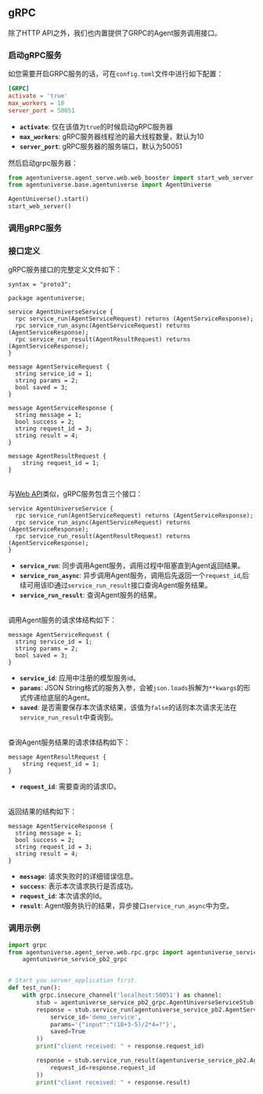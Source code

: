 ## gRPC
除了HTTP API之外，我们也内置提供了GRPC的Agent服务调用接口。

### 启动gRPC服务
如您需要开启GRPC服务的话，可在`config.toml`文件中进行如下配置：
```toml
[GRPC]
activate = 'true'
max_workers = 10
server_port = 50051
```
- **`activate`**: 仅在该值为`true`的时候启动gRPC服务器
- **`max_workers`**: gRPC服务器线程池的最大线程数量，默认为10
- **`server_port`**: gRPC服务器的服务端口，默认为50051

然后启动grpc服务器：
```python
from agentuniverse.agent_serve.web.web_booster import start_web_server
from agentuniverse.base.agentuniverse import AgentUniverse

AgentUniverse().start()
start_web_server()
```


### 调用gRPC服务

### 接口定义
gRPC服务接口的完整定义文件如下：
```text
syntax = "proto3";

package agentuniverse;

service AgentUniverseService {
  rpc service_run(AgentServiceRequest) returns (AgentServiceResponse);
  rpc service_run_async(AgentServiceRequest) returns (AgentServiceResponse);
  rpc service_run_result(AgentResultRequest) returns (AgentServiceResponse);
}

message AgentServiceRequest {
  string service_id = 1;
  string params = 2;
  bool saved = 3;
}

message AgentServiceResponse {
  string message = 1;
  bool success = 2;
  string request_id = 3;
  string result = 4;
}

message AgentResultRequest {
    string request_id = 1;
}
```
\
与[Web API](2_4_1_服务Api.md)类似，gRPC服务包含三个接口：
```text
service AgentUniverseService {
  rpc service_run(AgentServiceRequest) returns (AgentServiceResponse);
  rpc service_run_async(AgentServiceRequest) returns (AgentServiceResponse);
  rpc service_run_result(AgentResultRequest) returns (AgentServiceResponse);
}
```
- **`service_run`**: 同步调用Agent服务，调用过程中阻塞直到Agent返回结果。
- **`service_run_async`**: 异步调用Agent服务，调用后先返回一个`request_id`,后续可用该ID通过`service_run_result`接口查询Agent服务结果。
- **`service_run_result`**: 查询Agent服务的结果。

\
调用Agent服务的请求体结构如下：
```text
message AgentServiceRequest {
  string service_id = 1;
  string params = 2;
  bool saved = 3;
}
```
- **`service_id`**: 应用中注册的模型服务id。
- **`params`**: JSON String格式的服务入参，会被`json.loads`拆解为`**kwargs`的形式传递给底层的Agent。
- **`saved`**: 是否需要保存本次请求结果，该值为`false`的话则本次请求无法在`service_run_result`中查询到。

\
查询Agent服务结果的请求体结构如下：
```text
message AgentResultRequest {
    string request_id = 1;
}
```
- **`request_id`**: 需要查询的请求ID。

\
返回结果的结构如下：
```text
message AgentServiceResponse {
  string message = 1;
  bool success = 2;
  string request_id = 3;
  string result = 4;
}
```
- **`message`**: 请求失败时的详细错误信息。
- **`success`**: 表示本次请求执行是否成功。
- **`request_id`**: 本次请求的Id。
- **`result`**: Agent服务执行的结果，异步接口`service_run_async`中为空。

### 调用示例
```python
import grpc
from agentuniverse.agent_serve.web.rpc.grpc import agentuniverse_service_pb2, \
    agentuniverse_service_pb2_grpc


# Start you server_application first.
def test_run():
    with grpc.insecure_channel('localhost:50051') as channel:
        stub = agentuniverse_service_pb2_grpc.AgentUniverseServiceStub(channel)
        response = stub.service_run(agentuniverse_service_pb2.AgentServiceRequest(
            service_id='demo_service',
            params='{"input":"(18+3-5)/2*4=?"}',
            saved=True
        ))
        print("client received: " + response.request_id)

        response = stub.service_run_result(agentuniverse_service_pb2.AgentResultRequest(
            request_id=response.request_id
        ))
        print("client received: " + response.result)
```



